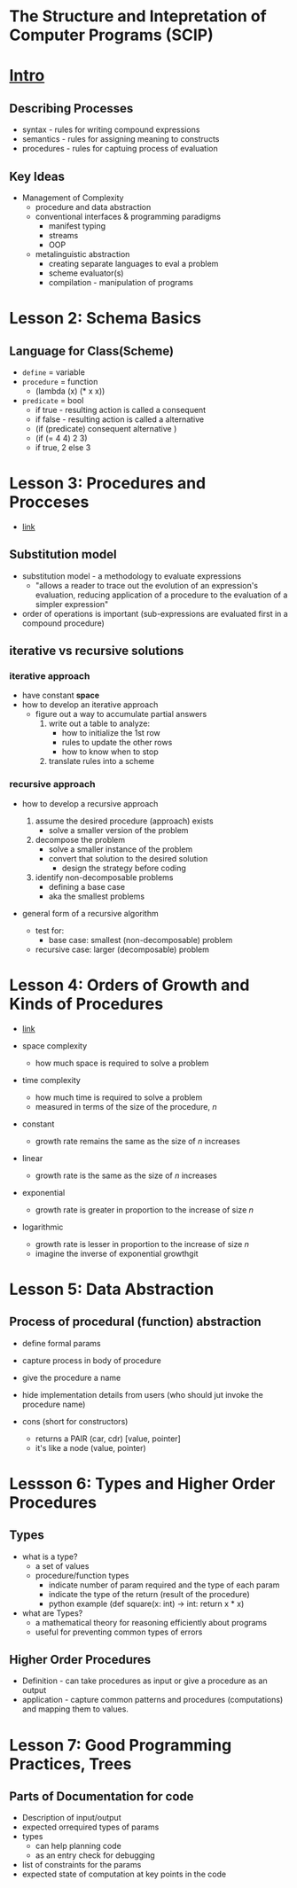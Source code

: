 # The Structure and Intepretation of Computer Programs (SCIP)


# [Intro](https://www.youtube.com/watch?v=FIUJd_ZFmGo)
## Describing Processes
* syntax      - rules for writing compound expressions
* semantics   - rules for assigning meaning to constructs
* procedures  - rules for captuing process of evaluation


## Key Ideas
* Management of Complexity
  - procedure and data abstraction
  - conventional interfaces & programming paradigms
    * manifest typing
    * streams
    * OOP
  - metalinguistic abstraction
    * creating separate languages to eval a problem
    * scheme evaluator(s)
    * compilation - manipulation of programs


# Lesson 2: Schema Basics
## Language for Class(Scheme)
* `define`    = variable
* `procedure` = function
  - (lambda (x) (* x x))
* `predicate` = bool
  * if true - resulting action is called a consequent
  * if false - resulting action is called a alternative
  - (if (predicate) consequent alternative )
  - (if (= 4 4) 2 3)
  -  if true, 2 else 3


# Lesson 3: Procedures and Procceses
* [link](https://www.youtube.com/watch?v=Yj1fm4PVQPM&list=PL7BcsI5ueSNFPCEisbaoQ0kXIDX9rR5FF&index=3)
## Substitution model
* substitution model - a methodology to evaluate expressions
  * "allows a reader to trace out the evolution of an expression's evaluation, reducing application of a procedure to the evaluation of a simpler expression"
* order of operations is important (sub-expressions are evaluated first in a compound procedure)


## iterative vs recursive solutions
### iterative approach
* have constant **space**
* how to develop an iterative approach
  - figure out a way to accumulate partial answers
    1. write out a table to analyze:
        - how to initialize the 1st row
        - rules to update the other rows
        - how to know when to stop
    2. translate rules into a scheme

### recursive approach
* how to develop a recursive approach
  1. assume the desired procedure (approach) exists
      - solve a smaller version of the problem
  2. decompose the problem
      - solve a smaller instance of the problem
      - convert that solution to the desired solution
        - design the strategy before coding
  3. identify non-decomposable problems
      - defining a base case
      - aka the smallest problems

* general form of a recursive algorithm
  * test for:
    * base case: smallest (non-decomposable) problem
  * recursive case: larger (decomposable) problem



# Lesson 4: Orders of Growth and Kinds of Procedures
* [link](https://www.youtube.com/watch?v=WYWP7CoPCFg&list=PL7BcsI5ueSNFPCEisbaoQ0kXIDX9rR5FF&index=4)

* space complexity
  - how much space is required to solve a problem
* time complexity
  - how much time is required to solve a problem
  - measured in terms of the size of the procedure, _n_

* constant
  - growth rate remains the same as the size of _n_ increases
* linear
  - growth rate is the same as the size of _n_ increases
* exponential
  - growth rate is greater in proportion to the increase of size _n_
* logarithmic
  - growth rate is lesser in proportion to the increase of size _n_
  - imagine the inverse of exponential growthgit


# Lesson 5: Data Abstraction

## Process of procedural (function) abstraction
* define formal params
* capture process in body of procedure
* give the procedure a name
* hide implementation details from users (who should jut invoke the procedure name)

* cons (short for constructors)
  * returns a PAIR (car, cdr) [value, pointer]
  * it's like a node (value, pointer)


# Lessson 6: Types and Higher Order Procedures

## Types
* what is a type?
  * a set of values
  * procedure/function types
    * indicate number of param required and the type of each param
    * indicate the type of the return (result of the procedure)
    * python example (def square(x: int) -> int: return x * x)
* what are Types?
  * a mathematical theory for reasoning efficiently about programs
  * useful for preventing common types of errors


## Higher Order Procedures

* Definition - can take procedures as input or give a procedure as an output
* application - capture common patterns and procedures (computations) and mapping them to values.


# Lesson 7: Good Programming Practices, Trees

## Parts of Documentation for code
* Description of input/output
* expected orrequired types of params
* types
  * can help planning code
  * as an entry check for debugging
* list of constraints for the params
* expected state of computation at key points in the code
